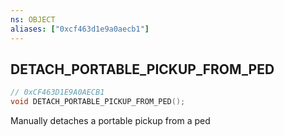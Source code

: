 ```yaml
---
ns: OBJECT
aliases: ["0xcf463d1e9a0aecb1"]
---
```

## DETACH_PORTABLE_PICKUP_FROM_PED

```c
// 0xCF463D1E9A0AECB1
void DETACH_PORTABLE_PICKUP_FROM_PED();
```

Manually detaches a portable pickup from a ped

